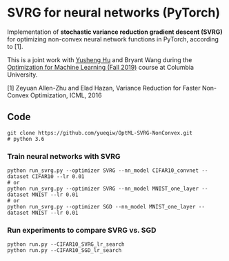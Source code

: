 # SVRG for neural networks (PyTorch)
Implementation of **stochastic variance reduction gradient descent (SVRG)** for optimizing non-convex neural network functions in PyTorch, according to [1]. 

This is a joint work with [Yusheng Hu](https://github.com/vcaptainv) and Bryant Wang during the [Optimization for Machine Learning (Fall 2019)](http://satyenkale.com/satyenkale/optml-f19/) course at Columbia University. 

[1] Zeyuan Allen-Zhu and Elad Hazan, Variance Reduction for Faster Non-Convex Optimization, ICML, 2016

## Code
```
git clone https://github.com/yueqiw/OptML-SVRG-NonConvex.git
# python 3.6
```

### Train neural networks with SVRG
```
python run_svrg.py --optimizer SVRG --nn_model CIFAR10_convnet --dataset CIFAR10 --lr 0.01
# or
python run_svrg.py --optimizer SVRG --nn_model MNIST_one_layer --dataset MNIST --lr 0.01
# or 
python run_svrg.py --optimizer SGD --nn_model MNIST_one_layer --dataset MNIST --lr 0.01
```

### Run experiments to compare SVRG vs. SGD
```
python run.py --CIFAR10_SVRG_lr_search
python run.py --CIFAR10_SGD_lr_search
```
